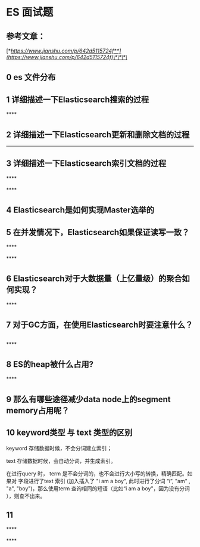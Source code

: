 # ES 面试题

## 参考文章：

[**https://www.jianshu.com/p/642d5115724f**](https://www.jianshu.com/p/642d5115724f)\*\*\*\*

## 0 es 文件分布

## 

## 1 **详细描述一下Elasticsearch搜索的过程**

\*\*\*\*

## **2**  **详细描述一下Elasticsearch更新和删除文档的过程**

  
****

## **3 详细描述一下Elasticsearch索引文档的过程**

\*\*\*\*

\*\*\*\*

## **4   Elasticsearch是如何实现Master选举的**

## 

## 5  **在并发情况下，Elasticsearch如果保证读写一致？**

\*\*\*\*

\*\*\*\*

## 6 **Elasticsearch对于大数据量（上亿量级）的聚合如何实现？**

\*\*\*\*

## **7 对于GC方面，在使用Elasticsearch时要注意什么？**

## 

\*\*\*\*

## 8 **ES的heap被什么占用?**

\*\*\*\*

## 9 **那么有哪些途径减少data node上的segment memory占用呢？**

## **10** keyword类型 与 text 类型的区别

keyword 存储数据时候，不会分词建立索引；

text  存储数据时候，会自动分词，并生成索引。



在进行query 时， term 是不会分词的，也不会进行大小写的转换，精确匹配。如果对 字段进行了text 索引 \(加入插入了 "i am a boy", 此时进行了分词 “i”, "am" , "a", "boy"\)，那么使用term 查询相同的短语（比如“i am a boy"，因为没有分词 ），则查不出来。





## 11 

\*\*\*\*

\*\*\*\*

